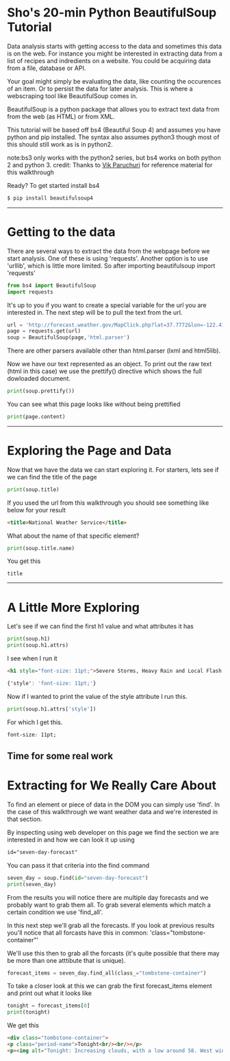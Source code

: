 # Sho's 20-min Python BeautifulSoup Tutorial

Data analysis starts with getting access to the data and sometimes this data is on the web. For instance you might be interested in extracting data from a list of recipes and indredients on a website. You could be acquiring data from a file, database or API.   

Your goal might simply be evaluating the data, like counting the occurences of an item. Or to persist the data for later analysis. This is where a webscraping tool like BeautifulSoup comes in. 

BeautifulSoup is a python package that allows you to extract text data from from the web (as HTML) or from XML.

This tutorial will be based off bs4 (Beautiful Soup 4) and assumes you have python and pip installed. The syntax also assumes python3 though most of this should still work as is in python2.

note:bs3 only works with the python2 series, but bs4 works on both python 2 and python 3.
credit: Thanks to [Vik Paruchuri](https://www.dataquest.io/blog/web-scraping-tutorial-python/) for reference material for this walkthrough

Ready? To get started install bs4

```bash
$ pip install beautifulsoup4
```
---
# Getting to the data

There are several ways to extract the data from the webpage before we start analysis. One of these is using 'requests'. Another option is to use 'urllib', which is little more limited. So after importing beautifulsoup import 'requests'

```python
from bs4 import BeautifulSoup
import requests
```
It's up to you if you want to create a special variable for the url you are interested in. The next step will be to pull the text from the url.

```python
url = 'http://forecast.weather.gov/MapClick.php?lat=37.7772&lon=-122.4168#.WYjKidPyvdQ' # url of whatever page you are interested in
page = requests.get(url)
soup = BeautifulSoup(page,'html.parser')
```
There are other parsers available other than html.parser (lxml and html5lib).

Now we have our text represented as an object. To print out the raw text (html in this case) we use the prettify() directive which shows the full dowloaded document.

```python
print(soup.prettify())
```
You can see what this page looks like without being prettified

```python
print(page.content)
```

---
# Exploring the Page and Data

Now that we have the data we can start exploring it. For starters, lets see if we can find the title of the page

```python
print(soup.title)
```
If you used the url from this walkthrough you should see something like below for your result

```html
<title>National Weather Service</title>
```
What about the name of that specific element?

```python
print(soup.title.name)
```
You get this
```text
title
```
---
# A Little More Exploring 

Let's see if we can find the first h1 value and what attributes it has

```python
print(soup.h1)
print(soup.h1.attrs)
```
I see when I run it

```html
<h1 style="font-size: 11pt;">Severe Storms, Heavy Rain and Local Flash Flooding Possible</h1>
```
```css
{'style': 'font-size: 11pt;'}
```
Now if I wanted to print the value of the style attribute I run this.

```python
print(soup.h1.attrs['style'])
```
For which I get this.

```css
font-size: 11pt;
```
Time for some real work
---
# Extracting for We Really Care About

To find an element or piece of data in the DOM you can simply use 'find'. In the case of this walkthrough we want weather data and we're interested in that section.

By inspecting using web developer on this page we find the section we are interested in and how we can look it up using

```css
id="seven-day-forecast"
```
You can pass it that criteria into the find command

```python
seven_day = soup.find(id="seven-day-forecast")
print(seven_day)
```
From the results you will notice there are multiple day forecasts and we probably want to grab them all. To grab several elements which match a certain condition we use 'find_all'.

In this next step we'll grab all the forecasts. If you look at previous results you'll notice that all forcasts have this in common: 'class="tombstone-container"'

We'll use this then to grab all the forcasts (it's quite possible that there may be more than one atttibute that is unique).

```python
forecast_items = seven_day.find_all(class_="tombstone-container")
```
To take a closer look at this we can grab the first forecast_items element and print out what it looks like

```python
tonight = forecast_items[0]
print(tonight)
```
We get this

```html
<div class="tombstone-container">
<p class="period-name">Tonight<br/><br/></p>
<p><img alt="Tonight: Increasing clouds, with a low around 58. West wind 16 to 21 mph decreasing to 10 to 15 mph after midnight. Winds could gust as high as 26 mph. " class="forecast-icon" src="newimages/medium/nbkn.png" title="Tonight: Increasing clouds, with a low around 58. West wind 16 to 21 mph decreasing to 10 to 15 mph after midnight. Winds could gust as high as 26 mph. "/></p><p class="short-desc">Increasing<br/>Clouds</p><p class="temp temp-low">Low: 58 °F</p></div>
```
